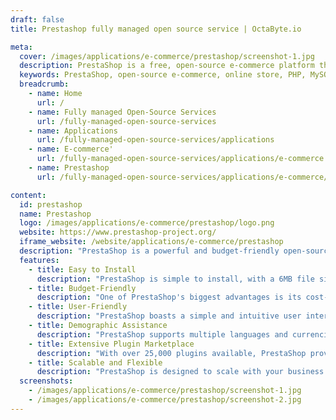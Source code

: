 ```yaml
---
draft: false
title: Prestashop fully managed open source service | OctaByte.io

meta:
  cover: /images/applications/e-commerce/prestashop/screenshot-1.jpg
  description: PrestaShop is a free, open-source e-commerce platform that allows you to build, manage, and grow your online store with ease. It offers budget-friendly features, easy installation, and full customization with thousands of plugins.
  keywords: PrestaShop, open-source e-commerce, online store, PHP, MySQL, free shopping cart, e-commerce platform, customizable store, responsive design, multilingual e-commerce, budget-friendly platform, PrestaShop features
  breadcrumb:
    - name: Home
      url: /
    - name: Fully managed Open-Source Services
      url: /fully-managed-open-source-services
    - name: Applications
      url: /fully-managed-open-source-services/applications
    - name: E-commerce'
      url: /fully-managed-open-source-services/applications/e-commerce
    - name: Prestashop
      url: /fully-managed-open-source-services/applications/e-commerce/prestashop

content:
  id: prestashop
  name: Prestashop
  logo: /images/applications/e-commerce/prestashop/logo.png
  website: https://www.prestashop-project.org/
  iframe_website: /website/applications/e-commerce/prestashop
  description: "PrestaShop is a powerful and budget-friendly open-source e-commerce platform designed to simplify the process of creating and managing online stores. Built on the PHP programming language with support for the MySQL database, PrestaShop is fully customizable and comes with a wide range of features. With easy installation, a user-friendly interface, and over 25,000 plugins available, PrestaShop is the ideal solution for both beginners and experienced merchants. The platform supports multiple languages and currencies, ensuring that your online store can cater to a global audience. Whether you're a small startup or a growing business, PrestaShop helps you create a professional, responsive, and scalable e-commerce website at no cost."
  features:
    - title: Easy to Install
      description: "PrestaShop is simple to install, with a 6MB file size that ensures a fast download and setup. Even users with slow internet connections can deploy this e-commerce platform in just a few clicks, making it an ideal choice for merchants who need a hassle-free installation process."
    - title: Budget-Friendly
      description: "One of PrestaShop's biggest advantages is its cost-effectiveness. As an open-source platform, it’s free to use with no licensing fees, enabling merchants to set up their online stores with minimal investment. This is perfect for startups and small businesses looking for an affordable e-commerce solution."
    - title: User-Friendly
      description: "PrestaShop boasts a simple and intuitive user interface. You don't need technical expertise to manage your store, thanks to its easy-to-use back-end. Additionally, with over 25,000 plugins, you can easily enhance your store’s functionality and customize it to meet your specific needs."
    - title: Demographic Assistance
      description: "PrestaShop supports multiple languages and currencies, making it easy to localize your online store. This feature helps store owners reach international customers, with support for approximately 40 to 45 languages and seamless integration of currencies from around the world."
    - title: Extensive Plugin Marketplace
      description: "With over 25,000 plugins available, PrestaShop provides endless customization options. Whether you need tools for payment gateways, shipping, SEO, or marketing, the vast plugin library ensures that you can optimize your store to meet your business requirements."
    - title: Scalable and Flexible
      description: "PrestaShop is designed to scale with your business. As your online store grows, you can add new features, improve performance, and expand to new markets. The platform is highly flexible, making it suitable for businesses of all sizes, from small startups to large enterprises."
  screenshots:
    - /images/applications/e-commerce/prestashop/screenshot-1.jpg
    - /images/applications/e-commerce/prestashop/screenshot-2.jpg
---
```

